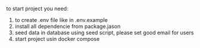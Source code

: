 to start project you need:
1. to create .env file like in .env.example
2. install all dependencie from package.jason
3. seed data in database using seed script, please set good email for users
4. start project usin docker compose

